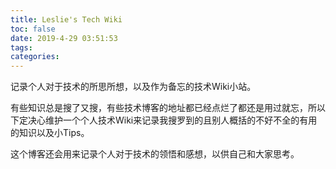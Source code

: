 ```yaml
---
title: Leslie's Tech Wiki
toc: false
date: 2019-4-29 03:51:53
tags:
categories:
---
```


记录个人对于技术的所思所想，以及作为备忘的技术Wiki小站。

有些知识总是搜了又搜，有些技术博客的地址都已经点烂了都还是用过就忘，所以下定决心维护一个个人技术Wiki来记录我搜罗到的且别人概括的不好不全的有用的知识以及小Tips。

这个博客还会用来记录个人对于技术的领悟和感想，以供自己和大家思考。
